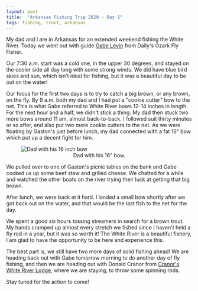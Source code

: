 ```yaml
---
layout: post
title:  "Arkansas Fishing Trip 2020 - Day 1"
tags: fishing, trout, arkansas
---
```


My dad and I are in Arkansas for an extended weekend fishing the White River. Today we went out with guide [Gabe Levin](https://theozarkflyfisher.com/guide-trips/guide-view/20) from Dally's Ozark Fly Fisher. 

Our 7:30 a.m. start was a cold one, in the upper 30 degrees, and stayed on the cooler side all day long with some strong winds. We did have blue bird skies and sun, which isn't ideal for fishing, but it was a beautiful day to be out on the water! 

Our focus for the first two days is to try to catch a big brown, or any brown, on the fly. By 9 a.m. both my dad and I had put a "cookie cutter" bow to the net. This is what Gabe referred to White River bows 12-14 inches in length. For the next hour and a half, we didn't stick a thing. My dad then stuck two more bows around 11 am, almost back-to-back. I followed suit thirty minutes or so after, and also put two more cookie cutters to the net. As we were floating by Gaston's just before lunch, my dad connected with a fat 16" bow which put up a decent fight for him. 

<figure>
  <img src="{{site.baseurl}}/assets/images/2020/whiteriver1.jpeg" alt="Dad with his 16 inch bow">
    <center><figcaption>Dad with his 16" bow.</figcaption></center>
</figure>

We pulled over to one of Gaston's picnic tables on the bank and Gabe cooked us up some beef stew and grilled cheese. We chatted for a while and watched the other boats on the river trying their luck at getting that big brown. 

After lunch, we were back at it hard. I landed a small bow shortly after we got back out on the water, and that would be the last fish to the net for the day. 

We spent a good six hours tossing streamers in search for a brown trout. My hands cramped up almost every stretch we fished since I haven't held a fly rod in a year, but it was so worth it! The White River is a beautiful fishery, I am glad to have the opportunity to be here and experience this. 

The best part is, we still have two more days of solid fishing ahead! We are heading back out with Gabe tomorrow morning to do another day of fly fishing, and then we are heading out with Donald Cranor from [Cranor's White River Lodge](https://cranorswhiteriverlodge.com/), where we are staying, to throw some spinning rods. 

Stay tuned for the action to come! 
